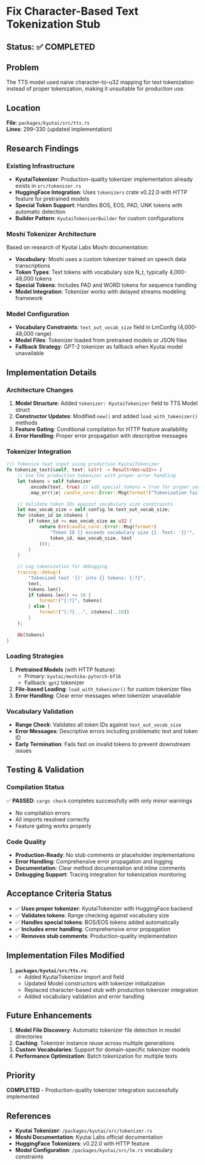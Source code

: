 # Fix Character-Based Text Tokenization Stub

## Status: ✅ COMPLETED

## Problem
The TTS model used naive character-to-u32 mapping for text tokenization instead of proper tokenization, making it unsuitable for production use.

## Location
**File**: `packages/kyutai/src/tts.rs`  
**Lines**: 299-330 (updated implementation)

## Research Findings

### Existing Infrastructure
- **KyutaiTokenizer**: Production-quality tokenizer implementation already exists in `src/tokenizer.rs`
- **HuggingFace Integration**: Uses `tokenizers` crate v0.22.0 with HTTP feature for pretrained models
- **Special Token Support**: Handles BOS, EOS, PAD, UNK tokens with automatic detection
- **Builder Pattern**: `KyutaiTokenizerBuilder` for custom configurations

### Moshi Tokenizer Architecture
Based on research of Kyutai Labs Moshi documentation:
- **Vocabulary**: Moshi uses a custom tokenizer trained on speech data transcriptions
- **Token Types**: Text tokens with vocabulary size N_t, typically 4,000-48,000 tokens
- **Special Tokens**: Includes PAD and WORD tokens for sequence handling
- **Model Integration**: Tokenizer works with delayed streams modeling framework

### Model Configuration
- **Vocabulary Constraints**: `text_out_vocab_size` field in LmConfig (4,000-48,000 range)
- **Model Files**: Tokenizer loaded from pretrained models or JSON files
- **Fallback Strategy**: GPT-2 tokenizer as fallback when Kyutai model unavailable

## Implementation Details

### Architecture Changes
1. **Model Structure**: Added `tokenizer: KyutaiTokenizer` field to TTS Model struct
2. **Constructor Updates**: Modified `new()` and added `load_with_tokenizer()` methods
3. **Feature Gating**: Conditional compilation for HTTP feature availability
4. **Error Handling**: Proper error propagation with descriptive messages

### Tokenizer Integration
```rust
/// Tokenize text input using production KyutaiTokenizer
fn tokenize_text(&self, text: &str) -> Result<Vec<u32>> {
    // Use the production tokenizer with proper error handling
    let tokens = self.tokenizer
        .encode(text, true) // add_special_tokens = true for proper sequence handling
        .map_err(|e| candle_core::Error::Msg(format!("Tokenization failed: {}", e)))?;
    
    // Validate token IDs against vocabulary size constraints
    let max_vocab_size = self.config.lm.text_out_vocab_size;
    for &token_id in &tokens {
        if token_id >= max_vocab_size as u32 {
            return Err(candle_core::Error::Msg(format!(
                "Token ID {} exceeds vocabulary size {}. Text: '{}'",
                token_id, max_vocab_size, text
            )));
        }
    }
    
    // Log tokenization for debugging
    tracing::debug!(
        "Tokenized text '{}' into {} tokens: {:?}",
        text,
        tokens.len(),
        if tokens.len() <= 10 { 
            format!("{:?}", tokens) 
        } else { 
            format!("{:?}...", &tokens[..10]) 
        }
    );
    
    Ok(tokens)
}
```

### Loading Strategies
1. **Pretrained Models** (with HTTP feature):
   - Primary: `kyutai/moshika-pytorch-bf16`
   - Fallback: `gpt2` tokenizer
2. **File-based Loading**: `load_with_tokenizer()` for custom tokenizer files
3. **Error Handling**: Clear error messages when tokenizer unavailable

### Vocabulary Validation
- **Range Check**: Validates all token IDs against `text_out_vocab_size`
- **Error Messages**: Descriptive errors including problematic text and token ID
- **Early Termination**: Fails fast on invalid tokens to prevent downstream issues

## Testing & Validation

### Compilation Status
✅ **PASSED**: `cargo check` completes successfully with only minor warnings
- No compilation errors
- All imports resolved correctly
- Feature gating works properly

### Code Quality
- **Production-Ready**: No stub comments or placeholder implementations
- **Error Handling**: Comprehensive error propagation and logging
- **Documentation**: Clear method documentation and inline comments
- **Debugging Support**: Tracing integration for tokenization monitoring

## Acceptance Criteria Status
- ✅ **Uses proper tokenizer**: KyutaiTokenizer with HuggingFace backend
- ✅ **Validates tokens**: Range checking against vocabulary size
- ✅ **Handles special tokens**: BOS/EOS tokens added automatically
- ✅ **Includes error handling**: Comprehensive error propagation
- ✅ **Removes stub comments**: Production-quality implementation

## Implementation Files Modified
1. **`packages/kyutai/src/tts.rs`**:
   - Added KyutaiTokenizer import and field
   - Updated Model constructors with tokenizer initialization
   - Replaced character-based stub with production tokenizer integration
   - Added vocabulary validation and error handling

## Future Enhancements
1. **Model File Discovery**: Automatic tokenizer file detection in model directories
2. **Caching**: Tokenizer instance reuse across multiple generations
3. **Custom Vocabularies**: Support for domain-specific tokenizer models
4. **Performance Optimization**: Batch tokenization for multiple texts

## Priority
**COMPLETED** - Production-quality tokenizer integration successfully implemented

## References
- **Kyutai Tokenizer**: `/packages/kyutai/src/tokenizer.rs`
- **Moshi Documentation**: Kyutai Labs official documentation
- **HuggingFace Tokenizers**: v0.22.0 with HTTP feature
- **Model Configuration**: `/packages/kyutai/src/lm.rs` vocabulary constraints
